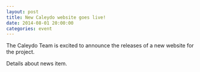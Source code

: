 ```yaml
---
layout: post
title: New Caleydo website goes live!
date: 2014-08-01 20:00:00
categories: event
---
```

The Caleydo Team is excited to announce the releases of a new website for the project.

Details about news item.
